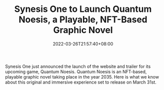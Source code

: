 ﻿---
title: "Synesis One to Launch Quantum Noesis, a Playable, NFT-Based Graphic Novel"
date: 2022-03-26T21:57:40+08:00
lastmod: 2022-03-26T16:45:40+08:00
draft: false
authors: ["Wyatt"]
description: "Synesis One just announced the launch of the website and trailer for its upcoming game, Quantum Noesis. Quantum Noesis is an NFT-based, playable graphic novel taking place in the year 2035. Here is what we know about this original and immersive experience set to release on March 31st."
featuredImage: "synesis-one-to-launch-quantum-noesis-a-playable-nft-based-graphic-novel.jpg"
tags: ["Virtual World","Play to Earn"]
categories: ["news"]
news: ["Virtual World"]
weight: 
lightgallery: true
pinned: false
recommend: false
recommend1: false
---

Synesis One just announced the launch of the website and trailer for its upcoming game, Quantum Noesis. Quantum Noesis is an NFT-based, playable graphic novel taking place in the year 2035. Here is what we know about this original and immersive experience set to release on March 31st.

<!--more-->

